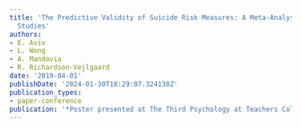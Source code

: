 ```yaml
---
title: 'The Predictive Validity of Suicide Risk Measures: A Meta-Analysis of Prospective
  Studies'
authors:
- E. Aviv
- L. Wong
- A. Mandavia
- R. Richardson-Vejlgaard
date: '2019-04-01'
publishDate: '2024-01-30T18:29:07.324130Z'
publication_types:
- paper-conference
publication: '*Poster presented at The Third Psychology at Teachers College Conference*'
---
```

